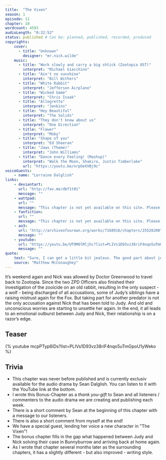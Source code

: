 ```yaml
---
title:  "The Vixen"
season: 1
episode: 11
chapter: 10
wordcount: 4593
audioLength: "0:32:52"
status: published # Can be: planned, published, recorded, produced
copyrights:
    cover:
      - title: "Unknown"
        designer: "mr.nick.wilde"
    music:
      - title: "Work slowly and carry a big shtick (Zootopia OST)"
        interpret: "Michael Giacchino"
      - title: "Ain't no sunshine"
        interpret: "Bill Withers"
      - title: "White Rabbit"
        interpret: "Jefferson Airplane"
      - title: "Wicked Game"
        interpret: "Chris Isaak"
      - title: "Allegretto"
        interpret: "Jenkins"
      - title: "Hey Beautiful"
        interpret: "The Solids"
      - title: "They don't know about us"
        interpret: "One Direction"
      - title: "Flower"
        interpret: "Moby"
      - title: "Shape of you"
        interpret: "Ed Sheeran"
      - title: "Jaws (Theme)"
        interpret: "John Williams"
      - title: "Dance every Feeling! (Mashup)"
        interpret: "Walk the Moon, Shakira, Justin Timberlake"
        url: "https://youtu.be/nrpOeXVBj9c"
voiceGuests:
    - name: "Lorraine Dalglish"
links:
    - deviantart:
      url: "http://fav.me/dbf1t01"
      message: ""
    - wattpad:
      url: ""
      message: "This chapter is not yet available on this site. Please choose another hoster!"
    - fanfiction:
      url: ""
      message: "This chapter is not yet available on this site. Please choose another hoster!"
    - ao3:
      url: "http://archiveofourown.org/works/7168916/chapters/25528200"
      message: ""
    - youtube:
      url: "https://youtu.be/UT9MOlMljhc?list=PLIVs1D93vz38riF4nqo5uTmGpoU1yWeko"
      message: ""
quote:
    text: "Sure, I can get a little bit jealous. The good part about jealousy is that it comes from passion. It’s also the dangerous part and it’s an ugly emotion that hurts."
    source: "Matthew McConaughey"
---
```

It’s weekend again and Nick was allowed by Doctor Greenwood to travel back to Zootopia. Since the two ZPD Officers also finished their investigation of the zooicide on an old rabbit, resulting in the only suspect - a wolf - being discharged of all accusations, some of Judy’s siblings have a raising mistrust again for the Fox. But taking part for another predator is not the only accusation against Nick that has been told to Judy. And old and unconscious worries are starting to unsettle her again. In the end, it all leads to an emotional outburst between Judy and Nick, their relationship is on a razor’s edge.

## Teaser

{% youtube mcpPTyp6lDs?list=PLIVs1D93vz38riF4nqo5uTmGpoU1yWeko %}

## Trivia
- This chapter was never before published and is currently exclusiv available for the audio drama by Sean Dalglish. You can listen to it with the YouTube link at the bottom.
- I wrote this Bonus-Chapter as a _thank you-gift_ to Sean and all listeners / commenters to the audio drama we are creating and publishing each week.
- There is a short comment by Sean at the beginning of this chapter with a message to our listeners.
- There is also a short comment from myself at the end!
- We have a special guest, lending her voice a new character in "The Vixen"!
- The bonus chapter fills in the gap what happened between Judy and Nick solving their case in Bunnyburrow and arriving back at home again.
- As I wrote that chapter several months later as the surrounding chapters, it has a slightly different - but also improved - writing style.